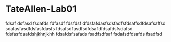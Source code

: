 # TateAllen-Lab01
fdsaf
dsfasd
fsdafds
fdfasdf
fdsfdsf
dfdsfafdasfsdsfadfsfdsaffsdfdsafsaffsd
sdafasfasdfdsfasfdasfs
fdsafsdfasdfsdfdsafdfdsafdsfsdafsd
fdsfasfdsafdshjkhnjkhh
fdsafdsfsafads
fsadfsdfsaf
fsdafsdfdsafds
fsadfsd
